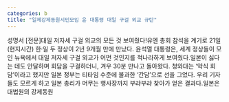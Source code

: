 ```yaml
---
categories: b
title: "일제강제동원시민모임 윤 대통령 대일 구걸 외교 규탄"
---
```

성명서 [전문]대일 저자세 구걸 외교의 모든 것 보여줬다!유엔 총회 참석을 계기로 21일(현지시간) 한‧일 두 정상이 2년 9개월 만에 만났다. 윤석열 대통령은, 세계 정상들이 모인 뉴욕에서 대일 저자세 구걸 외교가 어떤 것인지를 적나라하게 보여줬다.일본이 싫다는 데도 안달하며 회담을 구걸하더니, 겨우 30분 만나고 돌아왔다. 청와대는 ‘약식 회담’이라고 했지만 일본 정부는 티타임 수준에 불과한 ‘간담’으로 선을 그었다. 우리 기자들도 모르게 하고 일본 총리가 머무는 행사장까지 부랴부랴 찾아가 얻은 결과다.일본은 대법원의 강제동원